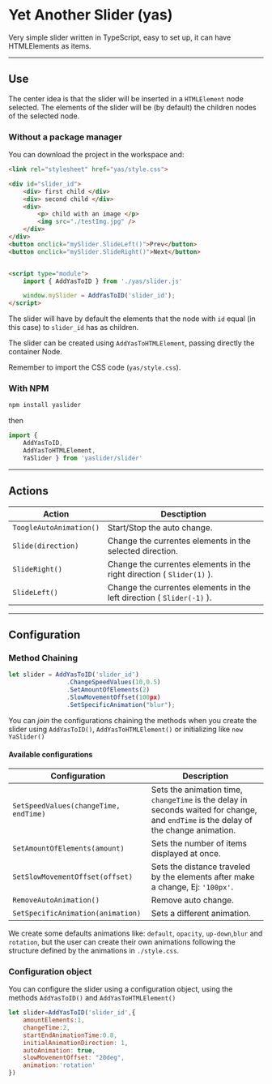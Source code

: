 # Yet Another Slider (yas)

Very simple slider written in TypeScript, easy to set up, it can have HTMLElements as items.

---
## Use 
The center idea is that the slider will be inserted in a `HTMLElement` node selected. The elements of the slider will be (by default) the children nodes of the selected node.


### Without a package manager
You can download the project in the workspace and:
```html
<link rel="stylesheet" href="yas/style.css">

<div id="slider_id">
    <div> first child </div>
    <div> second child </div>
    <div> 
        <p> child with an image </p>
        <img src="./testImg.jpg" /> 
    </div>
</div>
<button onclick="mySlider.SlideLeft()">Prev</button>
<button onclick="mySlider.SlideRight()">Next</button>


<script type="module">
    import { AddYasToID } from './yas/slider.js'

    window.mySlider = AddYasToID('slider_id');
</script>
``` 
The slider will have by default the elements that the node with `id` equal (in this case) to `slider_id` has as children.

The slider can be created using `AddYasToHTMLElement`, passing directly the container Node.

Remember to import the CSS code (`yas/style.css`).

### With NPM
```bash
npm install yaslider
```
then
```js
import { 
    AddYasToID,
    AddYasToHTMLElement,
    YaSlider } from 'yaslider/slider'

```


---
## Actions
Action | Desctiption
---|---
`ToogleAutoAnimation()`| Start/Stop the auto change.
`Slide(direction)`|Change the currentes elements in the selected direction.
`SlideRight()`|Change the currentes elements in the right direction ( `Slider(1)` ).
`SlideLeft()`|Change the currentes elements in the left  direction ( `Slider(-1)` ).


---
## Configuration

### Method Chaining
```js
let slider = AddYasToID('slider_id')
                .ChangeSpeedValues(10,0.5)
                .SetAmountOfElements(2)
                .SlowMovementOffset(100px)
                .SetSpecificAnimation("blur");

```
You can _join_ the configurations chaining the methods when you create the slider using `AddYasToID()`, `AddYasToHTMLElement()` or initializing like `new YaSlider()` 
  #### Available configurations


  Configuration | Description  
  --- | --- | 
  `SetSpeedValues(changeTime, endTime)`  | Sets the animation time, `changeTime` is the delay in seconds waited for change, and `endTime` is  the delay of the change animation.
  `SetAmountOfElements(amount)` |   Sets the number of items displayed at once.
  `SetSlowMovementOffset(offset)` | Sets the distance traveled by the elements after make a change, Ej: `'100px'`. 
  `RemoveAutoAnimation()` | Remove auto change. 
  `SetSpecificAnimation(animation)` | Sets a different animation.

  We create some defaults animations like:
  `default`, `opacity`, `up-down`,`blur` and `rotation`, but the user can create their own animations following the structure defined by the animations in `./style.css`.

### Configuration object 
You can configure the slider using a configuration object, using the methods `AddYasToID()` and `AddYasToHTMLElement()` 
```js
let slider=AddYasToID('slider_id',{
    amountElements:1,
    changeTime:2,
    startEndAnimationTime:0.8,
    initialAnimationDirection: 1,
    autoAnimation: true,
    slowMovementOffset: "20deg",
    animation:'rotation'
})
```



